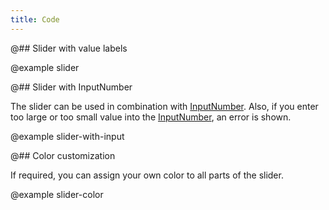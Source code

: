 ```yaml
---
title: Code
---
```


@## Slider with value labels

@example slider

@## Slider with InputNumber

The slider can be used in combination with [InputNumber](/components/input-number/). Also, if you enter too large or too small value into the [InputNumber](/components/input-number/), an error is shown.

@example slider-with-input

@## Color customization

If required, you can assign your own color to all parts of the slider.

@example slider-color
